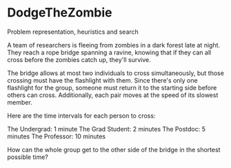 # DodgeTheZombie
Problem representation, heuristics and search

A team of researchers is fleeing from zombies in a dark forest late at night. They reach a rope bridge spanning a ravine, knowing that if they can all cross before the zombies catch up, they'll survive.

The bridge allows at most two individuals to cross simultaneously, but those crossing must have the flashlight with them. Since there's only one flashlight for the group, someone must return it to the starting side before others can cross. Additionally, each pair moves at the speed of its slowest member.

Here are the time intervals for each person to cross:

The Undergrad: 1 minute
The Grad Student: 2 minutes
The Postdoc: 5 minutes
The Professor: 10 minutes

How can the whole group get to the other side of the bridge in the shortest possible time?